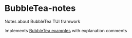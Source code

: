 # BubbleTea-notes
Notes about BubbleTea TUI framwork

Implements [BubbleTea examples](https://github.com/charmbracelet/bubbletea/blob/master/examples) with explanation comments
